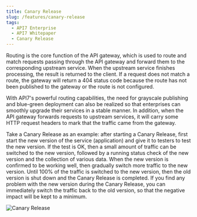 ```yaml
---
title: Canary Release
slug: /features/canary-release
tags:
  - API7 Enterprise
  - API7 Whitepaper
  - Canary Release
---
```


Routing is the core function of the API gateway, which is used to route and match requests passing through the API gateway and forward them to the corresponding upstream service. When the upstream service finishes processing, the result is returned to the client. If a request does not match a route, the gateway will return a 404 status code because the route has not been published to the gateway or the route is not configured.

With API7's powerful routing capabilities, the need for grayscale publishing and blue-green deployment can also be realized so that enterprises can smoothly upgrade their services in a stable manner. In addition, when the API gateway forwards requests to upstream services, it will carry some HTTP request headers to mark that the traffic came from the gateway.

Take a Canary Release as an example: after starting a Canary Release, first start the new version of the service (application) and give it to testers to test the new version. If the test is OK, then a small amount of traffic can be switched to the new version, followed by a running status check of the new version and the collection of various data. When the new version is confirmed to be working well, then gradually switch more traffic to the new version. Until 100% of the traffic is switched to the new version, then the old version is shut down and the Canary Release is completed. If you find any problem with the new version during the Canary Release, you can immediately switch the traffic back to the old version, so that the negative impact will be kept to a minimum.

![Canary Release](https://static.apiseven.com/20xxxx.png)
